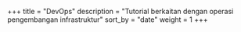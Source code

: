 +++
title = "DevOps"
description = "Tutorial berkaitan dengan operasi pengembangan infrastruktur"
sort_by = "date"
weight = 1
+++
